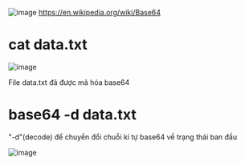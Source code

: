 ![image](https://github.com/user-attachments/assets/983bd4ed-3755-4d63-9e5a-b62dd8f1f217)
https://en.wikipedia.org/wiki/Base64

# cat data.txt
![image](https://github.com/user-attachments/assets/0845cb2c-3fad-40a7-b43e-9bc12cba0fd2)

File data.txt đã được mã hóa base64
# base64 -d data.txt  
"-d"(decode) để chuyển đổi chuỗi kí tự base64 về trạng thái ban đầu

![image](https://github.com/user-attachments/assets/8c6b2e9e-8ba2-4ba1-8530-0e6b6235006a)
